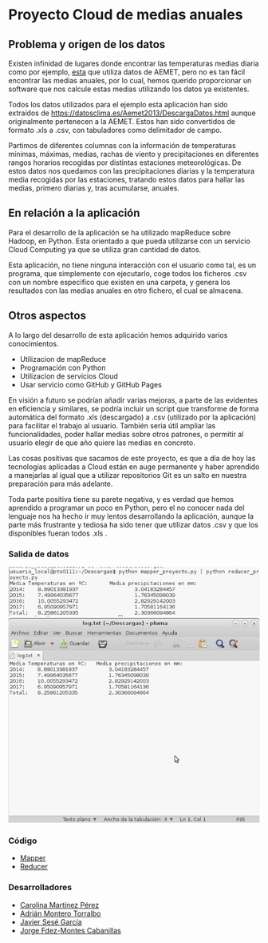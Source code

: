 # Proyecto Cloud de medias anuales

## Problema y origen de los datos

Existen infinidad de lugares donde encontrar las temperaturas medias diaria como por ejemplo, [esta](https://datosclima.es/Aemet2013/DescargaDatos.html) que utiliza datos de AEMET, pero no es tan fácil encontrar las medias anuales, por lo cual, hemos querido proporcionar un software que nos calcule estas medias utilizando los datos ya existentes. 

Todos los datos utilizados para el ejemplo esta aplicación han sido extraídos de https://datosclima.es/Aemet2013/DescargaDatos.html aunque originalmente pertenecen a la AEMET. Estos han sido convertidos de formato .xls a .csv, con tabuladores como delimitador de campo.

Partimos de diferentes columnas con la información de temperaturas mínimas, máximas, medias, rachas de viento y precipitaciones en diferentes rangos horarios recogidas por distintas estaciones meteorológicas. De estos datos nos quedamos con las precipitaciones diarias y la temperatura media recogidas por las estaciones, tratando estos datos para hallar las medias, primero diarias y, tras acumularse, anuales.

## En relación a la aplicación

Para el desarrollo de la aplicación se ha utilizado mapReduce sobre Hadoop, en Python. Esta orientado a que pueda utilizarse con un servicio Cloud Computing ya que se utiliza gran cantidad de datos.

Esta aplicación, no tiene ninguna interacción con el usuario como tal, es un programa, que simplemente con ejecutarlo, coge todos los ficheros .csv con un nombre especifico que existen en una carpeta, y genera los resultados con las medias anuales en otro fichero, el cual se almacena.

## Otros aspectos

A lo largo del desarrollo de esta aplicación hemos adquirido varios conocimientos.
  - Utilizacion de mapReduce
  - Programación con Python
  - Utilizacion de servicios Cloud
  - Usar servicio como GitHub y GitHub Pages

En visión a futuro se podrían añadir varias mejoras, a parte de las evidentes en eficiencia y similares, se podría incluir un script que transforme de forma automática del formato .xls (descargado) a .csv (utilizado por la aplicación) para facilitar el trabajo al usuario. También seria útil ampliar las funcionalidades, poder hallar medias sobre otros patrones, o permitir al usuario elegir de que año quiere las medias en concreto.

Las cosas positivas que sacamos de este proyecto, es que a día de hoy las tecnologías aplicadas a Cloud están en auge permanente y haber aprendido a manejarlas al igual que a utilizar repositorios Git es un salto en nuestra preparación para más adelante. 

Toda parte positiva tiene su parete negativa, y es verdad que hemos aprendido a programar un poco en Python, pero el no conocer nada del lenguaje nos ha hecho ir muy lentos desarrollando la aplicación, aunque la parte más frustrante y tediosa ha sido tener que utilizar datos .csv y que los disponibles fueran todos .xls .

### Salida de datos
<img src="/datos.png" alt="consola" class="inline"/>
<img src="/Pantallazo-1.png" alt="log" class="inline"/>

### Código

- [Mapper](https://github.com/Jorgefmc/Weather-Averages/blob/master/mapper_proyecto.py)
- [Reducer](https://github.com/Jorgefmc/Weather-Averages/blob/master/reducer_proyecto.py)

### Desarrolladores

- [Carolina Martínez Pérez](https://github.com/CarolMaper)
- [Adrián Montero Torralbo](https://github.com/Montero14)
- [Javier Sesé García](https://github.com/JaviSese)
- [Jorge Fdez-Montes Cabanillas](https://github.com/Jorgefmc)
